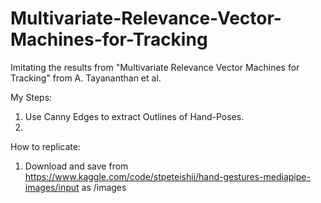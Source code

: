 # Multivariate-Relevance-Vector-Machines-for-Tracking
Imitating the results from "Multivariate Relevance Vector Machines for Tracking" from A. Tayananthan et al. 


My Steps:  
1.  Use Canny Edges to extract Outlines of Hand-Poses.
2.   

How to replicate:
1.  Download and save from https://www.kaggle.com/code/stpeteishii/hand-gestures-mediapipe-images/input as /images